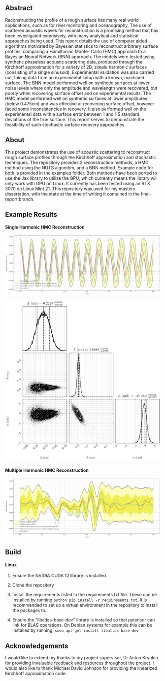 ## Abstract

Reconstructing the profile of a rough surface has many real world applications, such as for river monitoring and oceanography. The use of scattered acoustic waves for reconstruction is a promising method that has been investigated extensively, with many analytical and statistical approaches being used. This report details the use of computer aided algorithms motivated by Bayesian statistics to reconstruct arbitrary surface profiles, comparing a Hamiltonian Monte- Carlo (HMC) approach to a Bayesian Neural Network (BNN) approach. The models were tested using synthetic phaseless acoustic scattering data, produced through the Kirchhoff approximation for a variety of 2D, simple harmonic surfaces (consisting of a single sinusoid). Experimental validation was also carried out, taking data from an experimental setup with a known, machined surface. The BNN model performed well on synthetic surfaces at lower noise levels where only the amplitude and wavelength were recovered, but poorly when recovering surface offset and on experimental results. The HMC model performed well on synthetic surfaces at lower amplitudes (below 0.475cm) and was effective at recovering surface offset, however faced some inconsistencies in recovery. It also performed well on the experimental data with a surface error between 1 and 1.5 standard deviations of the true surface. This report serves to demonstrate the feasibility of such stochastic surface recovery approaches.

## About

This project demonstrates the use of acoustic scattering to reconstruct rough surface profiles through the Kirchhoff approximation and stochastic techniques. The repository provides 2 reconstruction methods, a HMC method using the NUTS algorithm, and a BNN method. Example code for both is provided in the examples folder. Both methods have been ported to use the Jax library to utilize the GPU, which currently means the library will only work with GPU on Linux. It currently has been tested using an RTX 3070 on Linux Mint 21. This repository was used for my masters dissertation, with the state at the time of writing it contained in the final-report branch.

## Example Results

#### Single Harmonic HMC Reconstruction

![Reconstructed Surface](results/examples/3-parameter-hmc/nuts%20reconstruction.png)

![Parameters Corner Plot](results/examples/3-parameter-hmc/NUTS%20corner.png)

#### Multiple Harmonic HMC Reconstruction

![Reconstructed Surface2](results/examples/40-parameter-hmc/NUTS%20reconstruction.png)

## Build

#### Linux

1. Ensure the NVIDIA CUDA 12 library is installed.

2. Clone the repository 

3. Install the requirements listed in the requirements.txt file. These can be installed by running `python pip install -r requirements.txt`. It is    recommended to set up a virtual environment in the repository to install the packages to. 

4. Ensure the "libatlas-base-dev" library is installed so that pytensor can link for BLAS operations. On Debian systems for example this can be installed by running: ```sudo apt-get install libatlas-base-dev```

## Acknowledgements

I would like to extend my thanks to my project supervisor, Dr Anton Krynkin for providing invaluable feedback and resources throughout the project. I would also like to thank Michael David Johnson for providing the linearized Kirchhoff approximation code.
